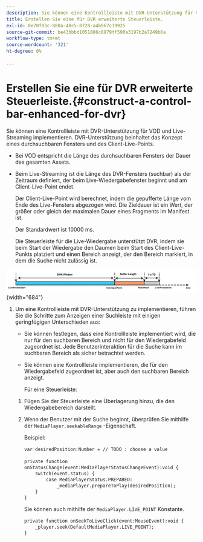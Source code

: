 ```yaml
---
description: Sie können eine Kontrollleiste mit DVR-Unterstützung für VOD und Live-Streaming implementieren. DVR-Unterstützung beinhaltet das Konzept eines durchsuchbaren Fensters und des Client-Live-Points.
title: Erstellen Sie eine für DVR erweiterte Steuerleiste.
exl-id: 8e70f03c-880a-48c5-8728-a4b967c19925
source-git-commit: be43bbbd1051886c8979ff590a3197b2a7249b6a
workflow-type: tm+mt
source-wordcount: '321'
ht-degree: 0%

---
```


# Erstellen Sie eine für DVR erweiterte Steuerleiste.{#construct-a-control-bar-enhanced-for-dvr}

Sie können eine Kontrollleiste mit DVR-Unterstützung für VOD und Live-Streaming implementieren. DVR-Unterstützung beinhaltet das Konzept eines durchsuchbaren Fensters und des Client-Live-Points.

* Bei VOD entspricht die Länge des durchsuchbaren Fensters der Dauer des gesamten Assets.
* Beim Live-Streaming ist die Länge des DVR-Fensters (suchbar) als der Zeitraum definiert, der beim Live-Wiedergabefenster beginnt und am Client-Live-Point endet.

   Der Client-Live-Point wird berechnet, indem die gepufferte Länge vom Ende des Live-Fensters abgezogen wird. Die Zieldauer ist ein Wert, der größer oder gleich der maximalen Dauer eines Fragments im Manifest ist.

   Der Standardwert ist 10000 ms.

   Die Steuerleiste für die Live-Wiedergabe unterstützt DVR, indem sie beim Start der Wiedergabe den Daumen beim Start des Client-Live-Punkts platziert und einen Bereich anzeigt, der den Bereich markiert, in dem die Suche nicht zulässig ist.

<!--<a id="fig_37A39A28BA714BA5A2C461357ED5BD41"></a>-->

![](assets/dvr-window.PNG){width="684"}

1. Um eine Kontrollleiste mit DVR-Unterstützung zu implementieren, führen Sie die Schritte zum Anzeigen einer Suchleiste mit einigen geringfügigen Unterschieden aus:

   * Sie können festlegen, dass eine Kontrollleiste implementiert wird, die nur für den suchbaren Bereich und nicht für den Wiedergabefeld zugeordnet ist. Jede Benutzerinteraktion für die Suche kann im suchbaren Bereich als sicher betrachtet werden.
   * Sie können eine Kontrollleiste implementieren, die für den Wiedergabefeld zugeordnet ist, aber auch den suchbaren Bereich anzeigt.

      Für eine Steuerleiste:
   1. Fügen Sie der Steuerleiste eine Überlagerung hinzu, die den Wiedergabebereich darstellt.
   1. Wenn der Benutzer mit der Suche beginnt, überprüfen Sie mithilfe der `MediaPlayer.seekableRange` -Eigenschaft.

      Beispiel:

      ```
      var desiredPosition:Number = // TODO : choose a value 
      
      private function onStatusChange(event:MediaPlayerStatusChangeEvent):void { 
          switch(event.status) { 
              case MediaPlayerStatus.PREPARED: 
                  _mediaPlayer.prepareToPlay(desiredPosition); 
          } 
      }
      ```

      Sie können auch mithilfe der `MediaPlayer.LIVE_POINT` Konstante.

      ```
      private function onSeekToLiveClick(event:MouseEvent):void { 
          _player.seek(DefaultMediaPlayer.LIVE_POINT); 
      }
      ```
